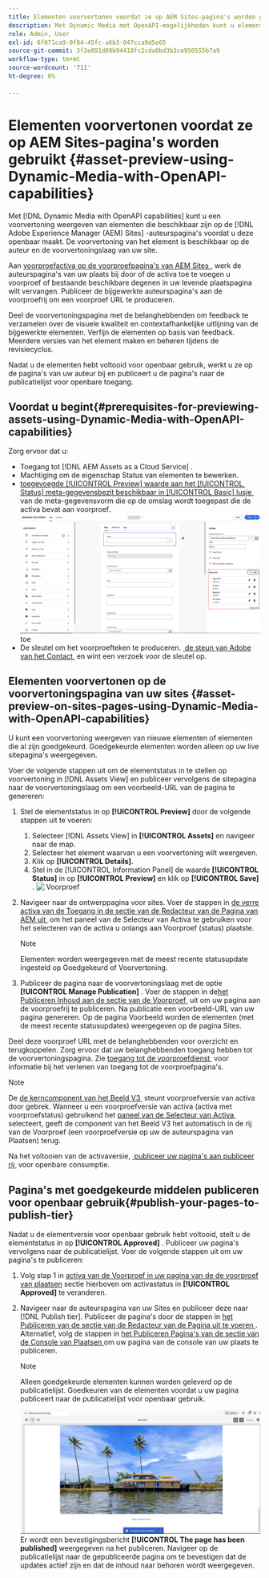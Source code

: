 ```yaml
---
title: Elementen voorvertonen voordat ze op AEM Sites-pagina's worden gebruikt
description: Met Dynamic Media met OpenAPI-mogelijkheden kunt u elementen voorvertonen op voorvertoningspagina's van Adobe Experience Manager (AEM)-sites. Met deze voorvertoning van elementen kunnen u en uw belanghebbenden de updates van uw elementen controleren en valideren voordat u de auteurspagina's (met bijgewerkte elementen) voor openbaar gebruik publiceert.
role: Admin, User
exl-id: 6f071ca9-0f84-45fc-a6b3-047cca9d5e65
source-git-commit: 3f3e091d09b94418fc2cda0bd3b3ce950555b7a9
workflow-type: tm+mt
source-wordcount: '711'
ht-degree: 0%

---
```



# Elementen voorvertonen voordat ze op AEM Sites-pagina&#39;s worden gebruikt {#asset-preview-using-Dynamic-Media-with-OpenAPI-capabilities}

Met [!DNL Dynamic Media with OpenAPI capabilities] kunt u een voorvertoning weergeven van elementen die beschikbaar zijn op de [!DNL Adobe Experience Manager (AEM) Sites] -auteurspagina&#39;s voordat u deze openbaar maakt. De voorvertoning van het element is beschikbaar op de auteur en de voorvertoningslaag van uw site.

Aan [&#x200B; voorproefactiva op de voorproefpagina&#39;s van AEM Sites &#x200B;](#asset-preview-on-sites-pages-using-Dynamic-Media-with-OpenAPI-capabilities), werk de auteurspagina&#39;s van uw plaats bij door of de activa toe te voegen u voorproef of bestaande beschikbare degenen in uw levende plaatspagina wilt vervangen. Publiceer de bijgewerkte auteurspagina&#39;s aan de voorproefrij om een voorproef URL te produceren.

Deel de voorvertoningspagina met de belanghebbenden om feedback te verzamelen over de visuele kwaliteit en contextafhankelijke uitlijning van de bijgewerkte elementen. Verfijn de elementen op basis van feedback. Meerdere versies van het element maken en beheren tijdens de revisiecyclus.

Nadat u de elementen hebt voltooid voor openbaar gebruik, werkt u ze op de pagina&#39;s van uw auteur bij en publiceert u de pagina&#39;s naar de publicatielijst voor openbare toegang.

## Voordat u begint{#prerequisites-for-previewing-assets-using-Dynamic-Media-with-OpenAPI-capabilities}

Zorg ervoor dat u:

* Toegang tot [!DNL AEM Assets as a Cloud Service] .
* Machtiging om de eigenschap Status van elementen te bewerken.
* [&#x200B; toegevoegde [!UICONTROL Preview] waarde aan het [!UICONTROL &#x200B; Status] meta-gegevensbezit beschikbaar in [!UICONTROL Basic] lusje &#x200B;](/help/assets/metadata-assets-view.md#edit-metadata-forms) van de meta-gegevensvorm die op de omslag wordt toegepast die de activa bevat aan voorproef.
  ![&#x200B; voeg de optie van de Voorproef &#x200B;](/help/assets/assets/metedata-form-preview.png) toe
* De sleutel om het voorproefteken te produceren. [&#x200B; de steun van Adobe van het Contact &#x200B;](https://helpx.adobe.com/in/contact.html) en wint een verzoek voor de sleutel op.

## Elementen voorvertonen op de voorvertoningspagina van uw sites {#asset-preview-on-sites-pages-using-Dynamic-Media-with-OpenAPI-capabilities}

U kunt een voorvertoning weergeven van nieuwe elementen of elementen die al zijn goedgekeurd. Goedgekeurde elementen worden alleen op uw live sitepagina&#39;s weergegeven.

Voer de volgende stappen uit om de elementstatus in te stellen op voorvertoning in [!DNL Assets View] en publiceer vervolgens de sitepagina naar de voorvertoningslaag om een voorbeeld-URL van de pagina te genereren:

1. Stel de elementstatus in op **[!UICONTROL Preview]** door de volgende stappen uit te voeren:

   1. Selecteer [!DNL Assets View] in **[!UICONTROL Assets]** en navigeer naar de map.
   1. Selecteer het element waarvan u een voorvertoning wilt weergeven.
   1. Klik op **[!UICONTROL Details]**.
   1. Stel in de [!UICONTROL Information Panel] de waarde **[!UICONTROL Status]** in op **[!UICONTROL Preview]** en klik op **[!UICONTROL Save]** .
      ![&#x200B; Voorproef &#x200B;](/help/assets/assets/preview-boat-at-bay.png)

1. Navigeer naar de ontwerppagina voor sites. Voer de stappen in [&#x200B; de verre activa van de Toegang in de sectie van de Redacteur van de Pagina van AEM uit &#x200B;](/help/assets/integrate-remote-approved-assets-with-sites.md#access-remote-assets-in-aem-page-editor) om het paneel van de Selecteur van Activa te gebruiken voor het selecteren van de activa u onlangs aan Voorproef (status) plaatste.

   >[!NOTE]
   >
   > Elementen worden weergegeven met de meest recente statusupdate ingesteld op Goedgekeurd of Voorvertoning.

1. Publiceer de pagina naar de voorvertoningslaag met de optie **[!UICONTROL Manage Publication]** . Voer de stappen in de [&#x200B; het Publiceren Inhoud aan de sectie van de Voorproef &#x200B;](https://experienceleague.adobe.com/nl/docs/experience-manager-cloud-service/content/sites/authoring/sites-console/previewing-content) uit om uw pagina aan de voorproefrij te publiceren. Na publicatie een voorbeeld-URL van uw pagina genereren. Op de pagina Voorbeeld worden de elementen (met de meest recente statusupdates) weergegeven op de pagina Sites.

Deel deze voorproef URL met de belanghebbenden voor overzicht en terugkoppelen. Zorg ervoor dat uw belanghebbenden toegang hebben tot de voorvertoningspagina. Zie [&#x200B; toegang tot de voorproefdienst &#x200B;](https://experienceleague.adobe.com/nl/docs/experience-manager-cloud-service/content/implementing/using-cloud-manager/manage-environments#access-preview-service) voor informatie bij het verlenen van toegang tot de voorproefpagina&#39;s.

>[!NOTE]
>
>De [&#x200B; de kerncomponent van het Beeld V3 &#x200B;](https://experienceleague.adobe.com/nl/docs/experience-manager-core-components/using/wcm-components/image#version-and-compatibility) steunt voorproefversie van activa door gebrek. Wanneer u een voorproefversie van activa (activa met voorproefstatus) gebruikend het [&#x200B; paneel van de Selecteur van Activa &#x200B;](https://experienceleague.adobe.com/nl/docs/experience-manager-cloud-service/content/assets/manage/asset-selector/asset-selector-upload) selecteert, geeft de component van het Beeld V3 het automatisch in de rij van de Voorproef (een voorproefversie op uw de auteurspagina van Plaatsen) terug.

Na het voltooien van de activaversie, [&#x200B; publiceer uw pagina&#39;s aan publiceer rij &#x200B;](#publish-your-pages-to-publish-tier) voor openbare consumptie.

## Pagina&#39;s met goedgekeurde middelen publiceren voor openbaar gebruik{#publish-your-pages-to-publish-tier}

Nadat u de elementversie voor openbaar gebruik hebt voltooid, stelt u de elementstatus in op **[!UICONTROL Approved]** . Publiceer uw pagina&#39;s vervolgens naar de publicatielijst. Voer de volgende stappen uit om uw pagina&#39;s te publiceren:

1. Volg stap 1 in [&#x200B; activa van de Voorproef in uw pagina van de de voorproef van plaatsen &#x200B;](#asset-preview-on-sites-pages-using-Dynamic-Media-with-OpenAPI-capabilities) sectie hierboven om activastatus in **[!UICONTROL Approved]** te veranderen.
1. Navigeer naar de auteurspagina van uw Sites en publiceer deze naar [!DNL Publish tier]. Publiceer de pagina&#39;s door de stappen in [&#x200B; het Publiceren van de sectie van de Redacteur van de Pagina uit te voeren &#x200B;](https://experienceleague.adobe.com/nl/docs/experience-manager-cloud-service/content/sites/authoring/page-editor/publishing#publishing-from-the-page-editor).
Alternatief, volg de stappen in [&#x200B; het Publiceren Pagina&#39;s van de sectie van de Console van Plaatsen &#x200B;](https://experienceleague.adobe.com/nl/docs/experience-manager-cloud-service/content/sites/authoring/sites-console/publishing-pages#publishing-from-the-sites-console) om uw pagina van de console van uw plaats te publiceren.

   >[!NOTE]
   >
   > Alleen goedgekeurde elementen kunnen worden geleverd op de publicatielijst. Goedkeuren van de elementen voordat u uw pagina publiceert naar de publicatielijst voor openbaar gebruik.

   ![&#x200B; de pagina is gepubliceerd &#x200B;](/help/assets/assets/the-page-has-been-publushed.png)
Er wordt een bevestigingsbericht **[!UICONTROL The page has been published]** weergegeven na het publiceren. Navigeer op de publicatielijst naar de gepubliceerde pagina om te bevestigen dat de updates actief zijn en dat de inhoud naar behoren wordt weergegeven.

